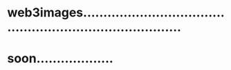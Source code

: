 # web3images..............................................................................
# soon...................
